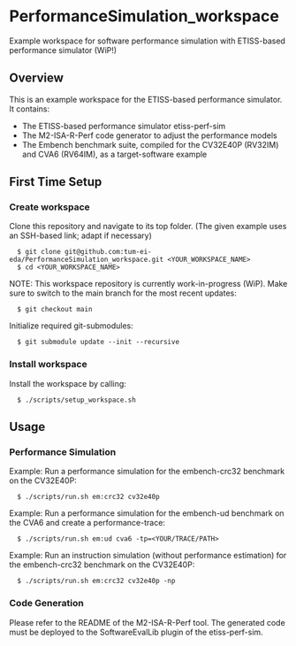 # PerformanceSimulation_workspace
Example workspace for software performance simulation with ETISS-based performance simulator (WiP!)

## Overview
This is an example workspace for the ETISS-based performance simulator. It contains:
- The ETISS-based performance simulator etiss-perf-sim
- The M2-ISA-R-Perf code generator to adjust the performance models
- The Embench benchmark suite, compiled for the CV32E40P (RV32IM) and CVA6 (RV64IM), as a target-software example

## First Time Setup

### Create workspace

Clone this repository and navigate to its top folder. (The given example uses an SSH-based link; adapt if necessary)

      $ git clone git@github.com:tum-ei-eda/PerformanceSimulation_workspace.git <YOUR_WORKSPACE_NAME>
      $ cd <YOUR_WORKSPACE_NAME>

NOTE: This workspace repository is currently work-in-progress (WiP). Make sure to switch to the main branch for the most recent updates:

      $ git checkout main

Initialize required git-submodules:

      $ git submodule update --init --recursive

### Install workspace

Install the workspace by calling:

      $ ./scripts/setup_workspace.sh


## Usage

### Performance Simulation

Example: Run a performance simulation for the embench-crc32 benchmark on the CV32E40P:

      $ ./scripts/run.sh em:crc32 cv32e40p

Example: Run a performance simulation for the embench-ud benchmark on the CVA6 and create a performance-trace:

      $ ./scripts/run.sh em:ud cva6 -tp=<YOUR/TRACE/PATH>

Example: Run an instruction simulation (without performance estimation) for the embench-crc32 benchmark on the CV32E40P:

      $ ./scripts/run.sh em:crc32 cv32e40p -np

### Code Generation

Please refer to the README of the M2-ISA-R-Perf tool. The generated code must be deployed to the SoftwareEvalLib plugin of the etiss-perf-sim.
